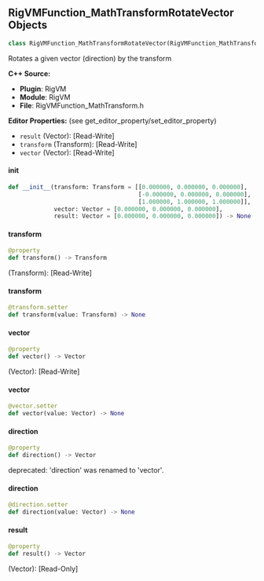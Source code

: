 ## RigVMFunction_MathTransformRotateVector Objects

```python
class RigVMFunction_MathTransformRotateVector(RigVMFunction_MathTransformBase)
```

Rotates a given vector (direction) by the transform

**C++ Source:**

- **Plugin**: RigVM
- **Module**: RigVM
- **File**: RigVMFunction_MathTransform.h

**Editor Properties:** (see get_editor_property/set_editor_property)

- ``result`` (Vector):  [Read-Write]
- ``transform`` (Transform):  [Read-Write]
- ``vector`` (Vector):  [Read-Write]

<a id="unreal.RigVMFunction_MathTransformRotateVector.__init__"></a>

#### __init__

```python
def __init__(transform: Transform = [[0.000000, 0.000000, 0.000000],
                                     [-0.000000, 0.000000, 0.000000],
                                     [1.000000, 1.000000, 1.000000]],
             vector: Vector = [0.000000, 0.000000, 0.000000],
             result: Vector = [0.000000, 0.000000, 0.000000]) -> None
```

<a id="unreal.RigVMFunction_MathTransformRotateVector.transform"></a>

#### transform

```python
@property
def transform() -> Transform
```

(Transform):  [Read-Write]

<a id="unreal.RigVMFunction_MathTransformRotateVector.transform"></a>

#### transform

```python
@transform.setter
def transform(value: Transform) -> None
```

<a id="unreal.RigVMFunction_MathTransformRotateVector.vector"></a>

#### vector

```python
@property
def vector() -> Vector
```

(Vector):  [Read-Write]

<a id="unreal.RigVMFunction_MathTransformRotateVector.vector"></a>

#### vector

```python
@vector.setter
def vector(value: Vector) -> None
```

<a id="unreal.RigVMFunction_MathTransformRotateVector.direction"></a>

#### direction

```python
@property
def direction() -> Vector
```

deprecated: 'direction' was renamed to 'vector'.

<a id="unreal.RigVMFunction_MathTransformRotateVector.direction"></a>

#### direction

```python
@direction.setter
def direction(value: Vector) -> None
```

<a id="unreal.RigVMFunction_MathTransformRotateVector.result"></a>

#### result

```python
@property
def result() -> Vector
```

(Vector):  [Read-Only]

<a id="unreal.RigUnit_MathTransformRotateVector"></a>